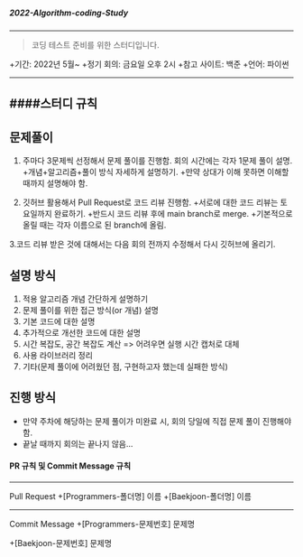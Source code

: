 ##### 2022-Algorithm-coding-Study
---
>코딩 테스트 준비를 위한 스터디입니다.

+기간: 2022년 5월~
+정기 회의: 금요일 오후 2시
+참고 사이트: 백준
+언어: 파이썬

---
####스터디 규칙
---
## 문제풀이
1. 주마다 3문제씩 선정해서 문제 풀이를 진행함. 회의 시간에는 각자 1문제 풀이 설명.
+개념+알고리즘+풀이 방식 자세하게 설명하기.
+만약 상대가 이해 못하면 이해할 때까지 설명해야 함.

2. 깃허브 활용해서 Pull Request로 코드 리뷰 진행함.
+서로에 대한 코드 리뷰는 토요일까지 완료하기.
+반드시 코드 리뷰 후에 main branch로 merge.
+기본적으로 올릴 때는 각자 이름으로 된 branch에 올림.

3.코드 리뷰 받은 것에 대해서는 다음 회의 전까지 수정해서 다시 깃허브에 올리기.

## 설명 방식
1. 적용 알고리즘 개념 간단하게 설명하기
2. 문제 풀이를 위한 접근 방식(or 개념) 설명
3. 기본 코드에 대한 설명
4. 추가적으로 개선한 코드에 대한 설명
5. 시간 복잡도, 공간 복잡도 계산 => 어려우면 실행 시간 캡처로 대체
6. 사용 라이브러리 정리
7. 기타(문제 풀이에 어려웠던 점, 구현하고자 했는데 실패한 방식)
## 진행 방식
+ 만약 주차에 해당하는 문제 풀이가 미완료 시, 회의 당일에 직접 문제 풀이 진행해야 함.
+ 끝날 때까지 회의는 끝나지 않음...


#### PR 규칙 및 Commit Message 규칙
---
Pull Request
+[Programmers-폴더명] 이름
+[Baekjoon-폴더명] 이름

---
Commit Message
+[Programmers-문제번호] 문제명

+[Baekjoon-문제번호] 문제명

